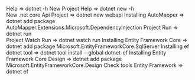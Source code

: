 Help => dotnet -h
New Project Help => dotnet new -h  
New .net core Api Project =>  dotnet new webapi
Installing AutoMapper  => dotnet add package AutoMapper.Extensions.Microsoft.DependencyInjection 
Project Run => dotnet run    
Project Watch Run => dotnet watch run
Installing Entity Framework Core  => dotnet add package Microsoft.EntityFrameworkCore.SqlServer
Installing ef dotnet tool => dotnet tool install --global dotnet-ef
Installing Entity Framework Core Design => dotnet add package Microsoft.EntityFrameworkCore.Design
Check tools Entity Framework  => dotnet ef